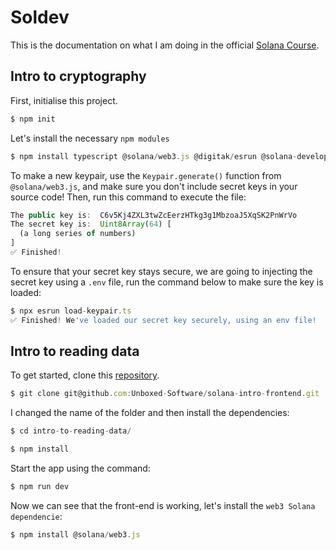 # Soldev

This is the documentation on what I am doing in the official [Solana Course](https://www.soldev.app/course).

## Intro to cryptography

First, initialise this project.

```js
$ npm init
```

Let's install the necessary `npm modules`

```js
$ npm install typescript @solana/web3.js @digitak/esrun @solana-developers/node-helpers -y
```

To make a new keypair, use the `Keypair.generate()` function from `@solana/web3.js`, and make sure you don't include secret keys in your source code! Then, run this command to execute the file:

```js
The public key is:  C6v5Kj4ZXL3twZcEerzHTkg3g1MbzoaJ5XqSK2PnWrVo
The secret key is:  Uint8Array(64) [
  (a long series of numbers)
]
✅ Finished!
```

To ensure that your secret key stays secure, we are going to injecting the secret key using a `.env` file, run the command below to make sure the key is loaded:

```js
$ npx esrun load-keypair.ts
✅ Finished! We've loaded our secret key securely, using an env file!
```

## Intro to reading data

To get started, clone this [repository](https://github.com/Unboxed-Software/solana-intro-frontend/tree/starter).

```js
$ git clone git@github.com:Unboxed-Software/solana-intro-frontend.git
```

I changed the name of the folder and then install the dependencies:

```js
$ cd intro-to-reading-data/

$ npm install
```

Start the app using the command:

```js
$ npm run dev
```

Now we can see that the front-end is working, let's install the `web3 Solana dependencie`:

```js
$ npm install @solana/web3.js
```
